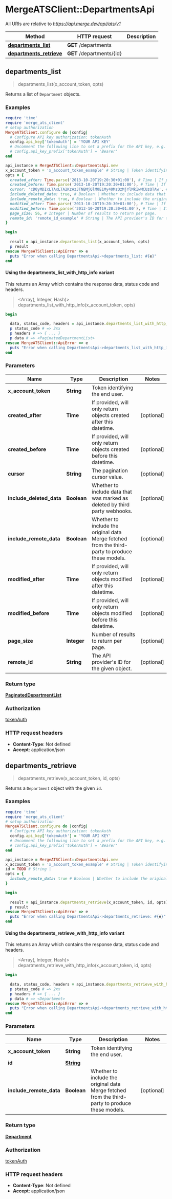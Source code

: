 # MergeATSClient::DepartmentsApi

All URIs are relative to *https://api.merge.dev/api/ats/v1*

| Method | HTTP request | Description |
| ------ | ------------ | ----------- |
| [**departments_list**](DepartmentsApi.md#departments_list) | **GET** /departments |  |
| [**departments_retrieve**](DepartmentsApi.md#departments_retrieve) | **GET** /departments/{id} |  |


## departments_list

> <PaginatedDepartmentList> departments_list(x_account_token, opts)



Returns a list of `Department` objects.

### Examples

```ruby
require 'time'
require 'merge_ats_client'
# setup authorization
MergeATSClient.configure do |config|
  # Configure API key authorization: tokenAuth
  config.api_key['tokenAuth'] = 'YOUR API KEY'
  # Uncomment the following line to set a prefix for the API key, e.g. 'Bearer' (defaults to nil)
  # config.api_key_prefix['tokenAuth'] = 'Bearer'
end

api_instance = MergeATSClient::DepartmentsApi.new
x_account_token = 'x_account_token_example' # String | Token identifying the end user.
opts = {
  created_after: Time.parse('2013-10-20T19:20:30+01:00'), # Time | If provided, will only return objects created after this datetime.
  created_before: Time.parse('2013-10-20T19:20:30+01:00'), # Time | If provided, will only return objects created before this datetime.
  cursor: 'cD0yMDIxLTAxLTA2KzAzJTNBMjQlM0E1My40MzQzMjYlMkIwMCUzQTAw', # String | The pagination cursor value.
  include_deleted_data: true, # Boolean | Whether to include data that was marked as deleted by third party webhooks.
  include_remote_data: true, # Boolean | Whether to include the original data Merge fetched from the third-party to produce these models.
  modified_after: Time.parse('2013-10-20T19:20:30+01:00'), # Time | If provided, will only return objects modified after this datetime.
  modified_before: Time.parse('2013-10-20T19:20:30+01:00'), # Time | If provided, will only return objects modified before this datetime.
  page_size: 56, # Integer | Number of results to return per page.
  remote_id: 'remote_id_example' # String | The API provider's ID for the given object.
}

begin
  
  result = api_instance.departments_list(x_account_token, opts)
  p result
rescue MergeATSClient::ApiError => e
  puts "Error when calling DepartmentsApi->departments_list: #{e}"
end
```

#### Using the departments_list_with_http_info variant

This returns an Array which contains the response data, status code and headers.

> <Array(<PaginatedDepartmentList>, Integer, Hash)> departments_list_with_http_info(x_account_token, opts)

```ruby
begin
  
  data, status_code, headers = api_instance.departments_list_with_http_info(x_account_token, opts)
  p status_code # => 2xx
  p headers # => { ... }
  p data # => <PaginatedDepartmentList>
rescue MergeATSClient::ApiError => e
  puts "Error when calling DepartmentsApi->departments_list_with_http_info: #{e}"
end
```

### Parameters

| Name | Type | Description | Notes |
| ---- | ---- | ----------- | ----- |
| **x_account_token** | **String** | Token identifying the end user. |  |
| **created_after** | **Time** | If provided, will only return objects created after this datetime. | [optional] |
| **created_before** | **Time** | If provided, will only return objects created before this datetime. | [optional] |
| **cursor** | **String** | The pagination cursor value. | [optional] |
| **include_deleted_data** | **Boolean** | Whether to include data that was marked as deleted by third party webhooks. | [optional] |
| **include_remote_data** | **Boolean** | Whether to include the original data Merge fetched from the third-party to produce these models. | [optional] |
| **modified_after** | **Time** | If provided, will only return objects modified after this datetime. | [optional] |
| **modified_before** | **Time** | If provided, will only return objects modified before this datetime. | [optional] |
| **page_size** | **Integer** | Number of results to return per page. | [optional] |
| **remote_id** | **String** | The API provider&#39;s ID for the given object. | [optional] |

### Return type

[**PaginatedDepartmentList**](PaginatedDepartmentList.md)

### Authorization

[tokenAuth](../README.md#tokenAuth)

### HTTP request headers

- **Content-Type**: Not defined
- **Accept**: application/json


## departments_retrieve

> <Department> departments_retrieve(x_account_token, id, opts)



Returns a `Department` object with the given `id`.

### Examples

```ruby
require 'time'
require 'merge_ats_client'
# setup authorization
MergeATSClient.configure do |config|
  # Configure API key authorization: tokenAuth
  config.api_key['tokenAuth'] = 'YOUR API KEY'
  # Uncomment the following line to set a prefix for the API key, e.g. 'Bearer' (defaults to nil)
  # config.api_key_prefix['tokenAuth'] = 'Bearer'
end

api_instance = MergeATSClient::DepartmentsApi.new
x_account_token = 'x_account_token_example' # String | Token identifying the end user.
id = TODO # String | 
opts = {
  include_remote_data: true # Boolean | Whether to include the original data Merge fetched from the third-party to produce these models.
}

begin
  
  result = api_instance.departments_retrieve(x_account_token, id, opts)
  p result
rescue MergeATSClient::ApiError => e
  puts "Error when calling DepartmentsApi->departments_retrieve: #{e}"
end
```

#### Using the departments_retrieve_with_http_info variant

This returns an Array which contains the response data, status code and headers.

> <Array(<Department>, Integer, Hash)> departments_retrieve_with_http_info(x_account_token, id, opts)

```ruby
begin
  
  data, status_code, headers = api_instance.departments_retrieve_with_http_info(x_account_token, id, opts)
  p status_code # => 2xx
  p headers # => { ... }
  p data # => <Department>
rescue MergeATSClient::ApiError => e
  puts "Error when calling DepartmentsApi->departments_retrieve_with_http_info: #{e}"
end
```

### Parameters

| Name | Type | Description | Notes |
| ---- | ---- | ----------- | ----- |
| **x_account_token** | **String** | Token identifying the end user. |  |
| **id** | [**String**](.md) |  |  |
| **include_remote_data** | **Boolean** | Whether to include the original data Merge fetched from the third-party to produce these models. | [optional] |

### Return type

[**Department**](Department.md)

### Authorization

[tokenAuth](../README.md#tokenAuth)

### HTTP request headers

- **Content-Type**: Not defined
- **Accept**: application/json

